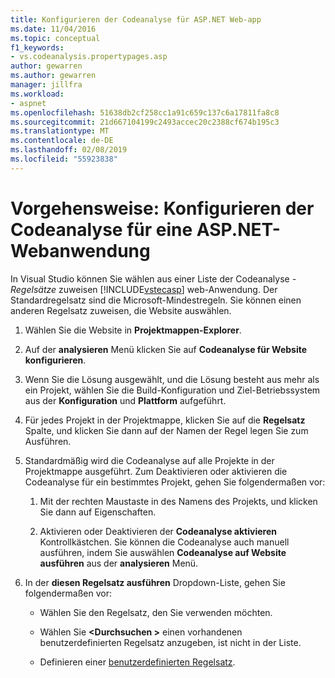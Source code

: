 ```yaml
---
title: Konfigurieren der Codeanalyse für ASP.NET Web-app
ms.date: 11/04/2016
ms.topic: conceptual
f1_keywords:
- vs.codeanalysis.propertypages.asp
author: gewarren
ms.author: gewarren
manager: jillfra
ms.workload:
- aspnet
ms.openlocfilehash: 51638db2cf258cc1a91c659c137c6a17811fa8c8
ms.sourcegitcommit: 21d667104199c2493accec20c2388cf674b195c3
ms.translationtype: MT
ms.contentlocale: de-DE
ms.lasthandoff: 02/08/2019
ms.locfileid: "55923838"
---
```

# <a name="how-to-configure-code-analysis-for-an-aspnet-web-application"></a>Vorgehensweise: Konfigurieren der Codeanalyse für eine ASP.NET-Webanwendung

In Visual Studio können Sie wählen aus einer Liste der Codeanalyse *-Regelsätze* zuweisen [!INCLUDE[vstecasp](../code-quality/includes/vstecasp_md.md)] web-Anwendung. Der Standardregelsatz sind die Microsoft-Mindestregeln. Sie können einen anderen Regelsatz zuweisen, die Website auswählen.

1. Wählen Sie die Website in **Projektmappen-Explorer**.

2. Auf der **analysieren** Menü klicken Sie auf **Codeanalyse für Website konfigurieren**.

3. Wenn Sie die Lösung ausgewählt, und die Lösung besteht aus mehr als ein Projekt, wählen Sie die Build-Konfiguration und Ziel-Betriebssystem aus der **Konfiguration** und **Plattform** aufgeführt.

4. Für jedes Projekt in der Projektmappe, klicken Sie auf die **Regelsatz** Spalte, und klicken Sie dann auf der Namen der Regel legen Sie zum Ausführen.

5. Standardmäßig wird die Codeanalyse auf alle Projekte in der Projektmappe ausgeführt. Zum Deaktivieren oder aktivieren die Codeanalyse für ein bestimmtes Projekt, gehen Sie folgendermaßen vor:

    1. Mit der rechten Maustaste in des Namens des Projekts, und klicken Sie dann auf Eigenschaften.

    2. Aktivieren oder Deaktivieren der **Codeanalyse aktivieren** Kontrollkästchen. Sie können die Codeanalyse auch manuell ausführen, indem Sie auswählen **Codeanalyse auf Website ausführen** aus der **analysieren** Menü.

6. In der **diesen Regelsatz ausführen** Dropdown-Liste, gehen Sie folgendermaßen vor:

    - Wählen Sie den Regelsatz, den Sie verwenden möchten.

    - Wählen Sie  **\<Durchsuchen >** einen vorhandenen benutzerdefinierten Regelsatz anzugeben, ist nicht in der Liste.

    - Definieren einer [benutzerdefinierten Regelsatz](../code-quality/how-to-create-a-custom-rule-set.md).